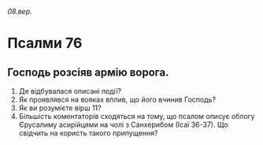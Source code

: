 
_08.вер._

# Псалми 76

## Господь розсіяв армію ворога.
1. Де відбувалася описані події?
2. Як проявлявся на вояках вплив, що його вчинив Господь?
3. Як ви розумієте вірш 11?
4. Більшість коментаторів сходяться на тому, що псалом описує облогу Єрусалиму асирійцями на чолі з Санхерибом (Ісаї 36-37). Що свідчить на користь такого припущення?
